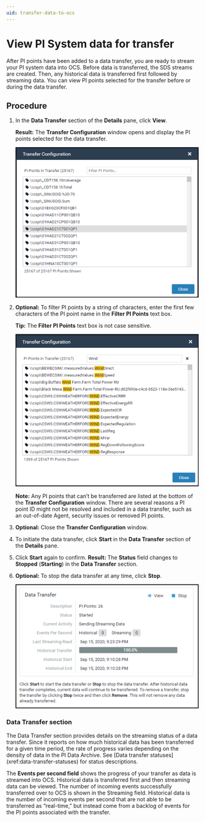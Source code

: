 ```yaml
---
uid: transfer-data-to-ocs
---
```


# View PI System data for transfer

After PI points have been added to a data transfer, you are ready to stream your PI system data into OCS. Before data is transferred, the SDS streams are created.  Then, any historical data is transferred first followed by streaming data. You can view PI points selected for the transfer before or during the data transfer.

## Procedure

1. In the **Data Transfer** section of the **Details** pane, click **View**.

    **Result:** The **Transfer Configuration** window opens and display the PI points selected for the data transfer.

    ![ ](../../images/transfer-config-window.png)

2. **Optional:** To filter PI points by a string of characters, enter the first few characters of the PI point name in the **Filter PI Points** text box.
    
    **Tip:** The **Filter PI Points** text box is not case sensitive.

   ![ ](../../images/transfer-config-filtered.png)

    **Note:** Any PI points that can’t be transferred are listed at the bottom of the **Transfer Configuration** window. There are several reasons a PI point ID might not be resolved and included in a data transfer, such as an out-of-date Agent, security issues or removed PI points.
3. **Optional:** Close the **Transfer Configuration** window.
4. To initiate the data transfer, click **Start** in the **Data Transfer** section of the **Details** pane.
5. Click **Start** again to confirm.
**Result:** The **Status** field changes to **Stopped** (**Starting**) in the **Data Transfer** section.
6. **Optional:** To stop the data transfer at any time, click **Stop**.

    ![ ](../../images/data-transfer-started.png)


### Data Transfer section
The Data Transfer section provides details on the streaming status of a data transfer. Since it reports on how much historical data has been transferred for a given time period, the rate of progress varies depending on the density of data in the PI Data Archive. See [Data transfer statuses] (xref:data-transfer-statuses) for status descriptions. 

The **Events per second field** shows the progress of your transfer as data is streamed into OCS. Historical data is transferred first and then streaming data can be viewed. The number of incoming events successfully transferred over to OCS is shown in the Streaming field. Historical data is the number of incoming events per second that are not able to be transferred as “real-time,” but instead come from a backlog of events for the PI points associated with the transfer.
